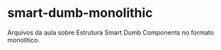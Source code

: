 # smart-dumb-monolithic
Arquivos da aula sobre Estrutura Smart Dumb Components no formato monolitico.
